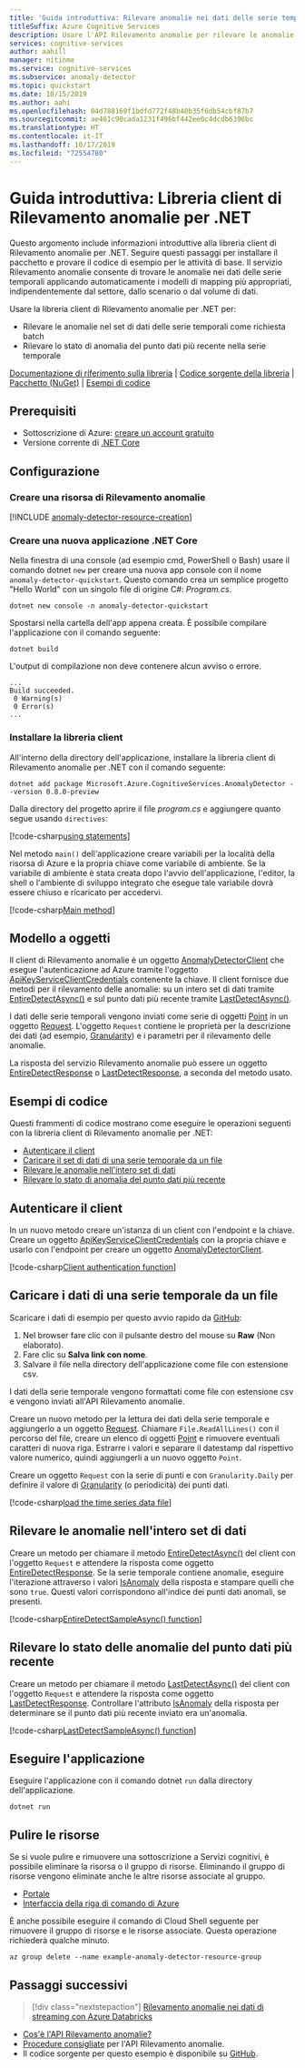 ```yaml
---
title: 'Guida introduttiva: Rilevare anomalie nei dati delle serie temporali con la libreria client di Rilevamento anomalie per .NET'
titleSuffix: Azure Cognitive Services
description: Usare l'API Rilevamento anomalie per rilevare le anomalie nelle serie di dati sia come batch che nei dati in streaming.
services: cognitive-services
author: aahill
manager: nitinme
ms.service: cognitive-services
ms.subservice: anomaly-detector
ms.topic: quickstart
ms.date: 10/15/2019
ms.author: aahi
ms.openlocfilehash: 04d788160f1bdfd772f48b40b35f6db54cbf87b7
ms.sourcegitcommit: ae461c90cada1231f496bf442ee0c4dcdb6396bc
ms.translationtype: HT
ms.contentlocale: it-IT
ms.lasthandoff: 10/17/2019
ms.locfileid: "72554780"
---
```

# <a name="quickstart-anomaly-detector-client-library-for-net"></a>Guida introduttiva: Libreria client di Rilevamento anomalie per .NET

Questo argomento include informazioni introduttive alla libreria client di Rilevamento anomalie per .NET. Seguire questi passaggi per installare il pacchetto e provare il codice di esempio per le attività di base. Il servizio Rilevamento anomalie consente di trovare le anomalie nei dati delle serie temporali applicando automaticamente i modelli di mapping più appropriati, indipendentemente dal settore, dallo scenario o dal volume di dati.

Usare la libreria client di Rilevamento anomalie per .NET per:

* Rilevare le anomalie nel set di dati delle serie temporali come richiesta batch
* Rilevare lo stato di anomalia del punto dati più recente nella serie temporale

[Documentazione di riferimento sulla libreria](https://docs.microsoft.com/dotnet/api/Microsoft.Azure.CognitiveServices.AnomalyDetector?view=azure-dotnet-preview) | [Codice sorgente della libreria](https://github.com/Azure/azure-sdk-for-net/tree/master/sdk/cognitiveservices/AnomalyDetector) | [Pacchetto (NuGet)](https://www.nuget.org/packages/Microsoft.Azure.CognitiveServices.AnomalyDetector/) | [Esempi di codice](https://github.com/Azure-Samples/anomalydetector)

## <a name="prerequisites"></a>Prerequisiti

* Sottoscrizione di Azure: [creare un account gratuito](https://azure.microsoft.com/free/)
* Versione corrente di [.NET Core](https://dotnet.microsoft.com/download/dotnet-core)

## <a name="setting-up"></a>Configurazione

### <a name="create-an-anomaly-detector-resource"></a>Creare una risorsa di Rilevamento anomalie

[!INCLUDE [anomaly-detector-resource-creation](../../../../includes/cognitive-services-anomaly-detector-resource-cli.md)]

### <a name="create-a-new-net-core-application"></a>Creare una nuova applicazione .NET Core

Nella finestra di una console (ad esempio cmd, PowerShell o Bash) usare il comando dotnet `new` per creare una nuova app console con il nome `anomaly-detector-quickstart`. Questo comando crea un semplice progetto "Hello World" con un singolo file di origine C#: *Program.cs*. 

```console
dotnet new console -n anomaly-detector-quickstart
```

Spostarsi nella cartella dell'app appena creata. È possibile compilare l'applicazione con il comando seguente:

```console
dotnet build
```

L'output di compilazione non deve contenere alcun avviso o errore. 

```console
...
Build succeeded.
 0 Warning(s)
 0 Error(s)
...
```

### <a name="install-the-client-library"></a>Installare la libreria client

All'interno della directory dell'applicazione, installare la libreria client di Rilevamento anomalie per .NET con il comando seguente:

```console
dotnet add package Microsoft.Azure.CognitiveServices.AnomalyDetector --version 0.8.0-preview
```

Dalla directory del progetto aprire il file *program.cs* e aggiungere quanto segue usando `directives`:

[!code-csharp[using statements](~/samples-anomaly-detector/quickstarts/sdk/csharp-sdk-sample.cs?name=usingStatements)]

Nel metodo `main()` dell'applicazione creare variabili per la località della risorsa di Azure e la propria chiave come variabile di ambiente. Se la variabile di ambiente è stata creata dopo l'avvio dell'applicazione, l'editor, la shell o l'ambiente di sviluppo integrato che esegue tale variabile dovrà essere chiuso e ricaricato per accedervi.

[!code-csharp[Main method](~/samples-anomaly-detector/quickstarts/sdk/csharp-sdk-sample.cs?name=mainMethod)]

## <a name="object-model"></a>Modello a oggetti

Il client di Rilevamento anomalie è un oggetto [AnomalyDetectorClient](https://docs.microsoft.com/dotnet/api/microsoft.azure.cognitiveservices.anomalydetector.anomalydetectorclient) che esegue l'autenticazione ad Azure tramite l'oggetto [ApiKeyServiceClientCredentials](https://docs.microsoft.com/dotnet/api/microsoft.azure.cognitiveservices.anomalydetector.apikeyserviceclientcredentials) contenente la chiave. Il client fornisce due metodi per il rilevamento delle anomalie: su un intero set di dati tramite [EntireDetectAsync()](https://docs.microsoft.com/dotnet/api/microsoft.azure.cognitiveservices.anomalydetector.anomalydetectorclientextensions.entiredetectasync) e sul punto dati più recente tramite [LastDetectAsync()](https://docs.microsoft.com/dotnet/api/microsoft.azure.cognitiveservices.anomalydetector.anomalydetectorclientextensions.lastdetectasync). 

I dati delle serie temporali vengono inviati come serie di oggetti [Point](https://docs.microsoft.com/dotnet/api/microsoft.azure.cognitiveservices.anomalydetector.models.request.series?view=azure-dotnet-preview#Microsoft_Azure_CognitiveServices_AnomalyDetector_Models_Request_Series) in un oggetto [Request](https://docs.microsoft.com/dotnet/api/microsoft.azure.cognitiveservices.anomalydetector.models.request). L'oggetto `Request` contiene le proprietà per la descrizione dei dati (ad esempio, [Granularity](https://docs.microsoft.com/dotnet/api/microsoft.azure.cognitiveservices.anomalydetector.models.request.granularity)) e i parametri per il rilevamento delle anomalie. 

La risposta del servizio Rilevamento anomalie può essere un oggetto [EntireDetectResponse](https://docs.microsoft.com/dotnet/api/microsoft.azure.cognitiveservices.anomalydetector.models.entiredetectresponse) o [LastDetectResponse](https://docs.microsoft.com/dotnet/api/microsoft.azure.cognitiveservices.anomalydetector.models.lastdetectresponse), a seconda del metodo usato. 

## <a name="code-examples"></a>Esempi di codice

Questi frammenti di codice mostrano come eseguire le operazioni seguenti con la libreria client di Rilevamento anomalie per .NET:

* [Autenticare il client](#authenticate-the-client)
* [Caricare il set di dati di una serie temporale da un file](#load-time-series-data-from-a-file)
* [Rilevare le anomalie nell'intero set di dati](#detect-anomalies-in-the-entire-data-set) 
* [Rilevare lo stato di anomalia del punto dati più recente](#detect-the-anomaly-status-of-the-latest-data-point)

## <a name="authenticate-the-client"></a>Autenticare il client

In un nuovo metodo creare un'istanza di un client con l'endpoint e la chiave. Creare un oggetto [ApiKeyServiceClientCredentials](https://docs.microsoft.com/dotnet/api/microsoft.azure.cognitiveservices.anomalydetector.apikeyserviceclientcredentials?view=azure-dotnet-preview) con la propria chiave e usarlo con l'endpoint per creare un oggetto [AnomalyDetectorClient](https://docs.microsoft.com/dotnet/api/microsoft.azure.cognitiveservices.anomalydetector.anomalydetectorclient?view=azure-dotnet-preview). 

[!code-csharp[Client authentication function](~/samples-anomaly-detector/quickstarts/sdk/csharp-sdk-sample.cs?name=createClient)]
    
## <a name="load-time-series-data-from-a-file"></a>Caricare i dati di una serie temporale da un file

Scaricare i dati di esempio per questo avvio rapido da [GitHub](https://github.com/Azure-Samples/AnomalyDetector/blob/master/example-data/request-data.csv):
1. Nel browser fare clic con il pulsante destro del mouse su **Raw** (Non elaborato).
2. Fare clic su **Salva link con nome**.
3. Salvare il file nella directory dell'applicazione come file con estensione csv.

I dati della serie temporale vengono formattati come file con estensione csv e vengono inviati all'API Rilevamento anomalie.

Creare un nuovo metodo per la lettura dei dati della serie temporale e aggiungerlo a un oggetto [Request](https://docs.microsoft.com/dotnet/api/microsoft.azure.cognitiveservices.anomalydetector.models.request?view=azure-dotnet-preview). Chiamare `File.ReadAllLines()` con il percorso del file, creare un elenco di oggetti [Point](https://docs.microsoft.com/dotnet/api/microsoft.azure.cognitiveservices.anomalydetector.models.point?view=azure-dotnet-preview) e rimuovere eventuali caratteri di nuova riga. Estrarre i valori e separare il datestamp dal rispettivo valore numerico, quindi aggiungerli a un nuovo oggetto `Point`. 

Creare un oggetto `Request` con la serie di punti e con `Granularity.Daily` per definire il valore di [Granularity](https://docs.microsoft.com/dotnet/api/microsoft.azure.cognitiveservices.anomalydetector.models.granularity?view=azure-dotnet-preview) (o periodicità) dei punti dati.

[!code-csharp[load the time series data file](~/samples-anomaly-detector/quickstarts/sdk/csharp-sdk-sample.cs?name=GetSeriesFromFile)]

## <a name="detect-anomalies-in-the-entire-data-set"></a>Rilevare le anomalie nell'intero set di dati 

Creare un metodo per chiamare il metodo [EntireDetectAsync()](https://docs.microsoft.com/dotnet/api/microsoft.azure.cognitiveservices.anomalydetector.anomalydetectorclientextensions.entiredetectasync?view=azure-dotnet-preview#Microsoft_Azure_CognitiveServices_AnomalyDetector_AnomalyDetectorClientExtensions_EntireDetectAsync_Microsoft_Azure_CognitiveServices_AnomalyDetector_IAnomalyDetectorClient_Microsoft_Azure_CognitiveServices_AnomalyDetector_Models_Request_System_Threading_CancellationToken_) del client con l'oggetto `Request` e attendere la risposta come oggetto [EntireDetectResponse](https://docs.microsoft.com/dotnet/api/microsoft.azure.cognitiveservices.anomalydetector.models.entiredetectresponse?view=azure-dotnet-preview). Se la serie temporale contiene anomalie, eseguire l'iterazione attraverso i valori [IsAnomaly](https://docs.microsoft.com/dotnet/api/microsoft.azure.cognitiveservices.anomalydetector.models.entiredetectresponse.isanomaly?view=azure-dotnet-preview) della risposta e stampare quelli che sono `true`. Questi valori corrispondono all'indice dei punti dati anomali, se presenti.

[!code-csharp[EntireDetectSampleAsync() function](~/samples-anomaly-detector/quickstarts/sdk/csharp-sdk-sample.cs?name=entireDatasetExample)]

## <a name="detect-the-anomaly-status-of-the-latest-data-point"></a>Rilevare lo stato delle anomalie del punto dati più recente

Creare un metodo per chiamare il metodo [LastDetectAsync()](https://docs.microsoft.com/dotnet/api/microsoft.azure.cognitiveservices.anomalydetector.anomalydetectorclientextensions.lastdetectasync?view=azure-dotnet-preview#Microsoft_Azure_CognitiveServices_AnomalyDetector_AnomalyDetectorClientExtensions_LastDetectAsync_Microsoft_Azure_CognitiveServices_AnomalyDetector_IAnomalyDetectorClient_Microsoft_Azure_CognitiveServices_AnomalyDetector_Models_Request_System_Threading_CancellationToken_) del client con l'oggetto `Request` e attendere la risposta come oggetto [LastDetectResponse](https://docs.microsoft.com/dotnet/api/microsoft.azure.cognitiveservices.anomalydetector.models.lastdetectresponse?view=azure-dotnet-preview). Controllare l'attributo [IsAnomaly](https://docs.microsoft.com/dotnet/api/microsoft.azure.cognitiveservices.anomalydetector.models.lastdetectresponse.isanomaly?view=azure-dotnet-preview) della risposta per determinare se il punto dati più recente inviato era un'anomalia. 

[!code-csharp[LastDetectSampleAsync() function](~/samples-anomaly-detector/quickstarts/sdk/csharp-sdk-sample.cs?name=latestPointExample)]

## <a name="run-the-application"></a>Eseguire l'applicazione

Eseguire l'applicazione con il comando dotnet `run` dalla directory dell'applicazione.

```dotnet
dotnet run
```

## <a name="clean-up-resources"></a>Pulire le risorse

Se si vuole pulire e rimuovere una sottoscrizione a Servizi cognitivi, è possibile eliminare la risorsa o il gruppo di risorse. Eliminando il gruppo di risorse vengono eliminate anche le altre risorse associate al gruppo.

* [Portale](../../cognitive-services-apis-create-account.md#clean-up-resources)
* [Interfaccia della riga di comando di Azure](../../cognitive-services-apis-create-account-cli.md#clean-up-resources)

È anche possibile eseguire il comando di Cloud Shell seguente per rimuovere il gruppo di risorse e le risorse associate. Questa operazione richiederà qualche minuto. 

```azurecli-interactive
az group delete --name example-anomaly-detector-resource-group
```

## <a name="next-steps"></a>Passaggi successivi

> [!div class="nextstepaction"]
>[Rilevamento anomalie nei dati di streaming con Azure Databricks](../tutorials/anomaly-detection-streaming-databricks.md)

* [Cos'è l'API Rilevamento anomalie?](../overview.md)
* [Procedure consigliate](../concepts/anomaly-detection-best-practices.md) per l'API Rilevamento anomalie.
* Il codice sorgente per questo esempio è disponibile su [GitHub](https://github.com/Azure-Samples/AnomalyDetector/blob/master/quickstarts/sdk/csharp-sdk-sample.cs).
